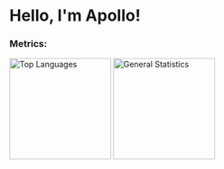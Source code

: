 # Hello, I'm Apollo!

### Metrics:

<picture>
    <source media="(prefers-color-scheme: light)" srcset="https://github-readme-stats-one-orcin.vercel.app/api/top-langs?username=apollointhehouse&show_icons=true&bg_color=eff1f5&text_color=4c4f69&icon_color=8839ef&title_color=179299&hide_border=false&layout=compact&locale=en">
    <source media="(prefers-color-scheme: dark)"  srcset="https://github-readme-stats-one-orcin.vercel.app/api/top-langs?username=apollointhehouse&show_icons=true&bg_color=24273a&text_color=cad3f5&icon_color=c6a0f6&title_color=8bd5ca&hide_border=false&layout=compact&locale=en">
    <img src="#" alt="Top Languages" style="height:180px;">
</picture>

<picture>
    <source media="(prefers-color-scheme: light)" srcset="https://github-readme-stats-one-orcin.vercel.app/api?username=apollointhehouse&show_icons=true&bg_color=eff1f5&text_color=4c4f69&icon_color=8839ef&title_color=179299&locale=en">
    <source media="(prefers-color-scheme: dark)"  srcset="https://github-readme-stats-one-orcin.vercel.app/api?username=apollointhehouse&show_icons=true&bg_color=24273a&text_color=cad3f5&icon_color=c6a0f6&title_color=8bd5ca&locale=en">
    <img src="#" alt="General Statistics" style="height:180px;">
</picture>



<p><picture>
    <source media="(prefers-color-scheme: light)" srcset="#">
    <source media="(prefers-color-scheme: dark)"  srcset="http://probablyprogramming.com/wp-content/uploads/2009/03/handtinyblack.gif">
    <img src="#" alt="LIGHT MODE USER ALERT!!!! You're burning your eyes!" style="height:0px;">
</picture></p>

